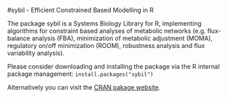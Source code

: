 #sybil - Efficient Constrained Based Modelling in R

The package sybil is a Systems Biology Library for R, implementing algorithms for constraint based analyses of metabolic networks (e.g. flux-balance analysis (FBA), minimization of metabolic adjustment (MOMA), regulatory on/off minimization (ROOM), robustness analysis and flux variability analysis).

Please consider downloading and installing the package via the R internal package management:
`install.packages("sybil")`

Alternatively you can visit the [CRAN pakage website](http://cran.r-project.org/web/packages/sybil/index.html).
